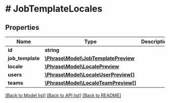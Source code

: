 # # JobTemplateLocales

## Properties

Name | Type | Description | Notes
------------ | ------------- | ------------- | -------------
**id** | **string** |  | [optional] 
**job_template** | [**\Phrase\Model\JobTemplatePreview**](JobTemplatePreview.md) |  | [optional] 
**locale** | [**\Phrase\Model\LocalePreview**](LocalePreview.md) |  | [optional] 
**users** | [**\Phrase\Model\LocaleUserPreview[]**](LocaleUserPreview.md) |  | [optional] 
**teams** | [**\Phrase\Model\LocaleTeamPreview[]**](LocaleTeamPreview.md) |  | [optional] 

[[Back to Model list]](../../README.md#documentation-for-models) [[Back to API list]](../../README.md#documentation-for-api-endpoints) [[Back to README]](../../README.md)


